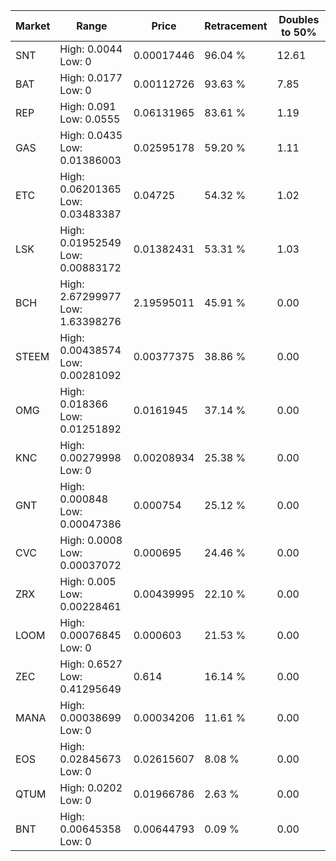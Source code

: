 | Market | Range | Price| Retracement | Doubles to 50% |
| --- | --- | --- | --- | --- |
| SNT | High: 0.0044<br />Low: 0 | 0.00017446 | 96.04 % | 12.61 |
| BAT | High: 0.0177<br />Low: 0 | 0.00112726 | 93.63 % | 7.85 |
| REP | High: 0.091<br />Low: 0.0555 | 0.06131965 | 83.61 % | 1.19 |
| GAS | High: 0.0435<br />Low: 0.01386003 | 0.02595178 | 59.20 % | 1.11 |
| ETC | High: 0.06201365<br />Low: 0.03483387 | 0.04725 | 54.32 % | 1.02 |
| LSK | High: 0.01952549<br />Low: 0.00883172 | 0.01382431 | 53.31 % | 1.03 |
| BCH | High: 2.67299977<br />Low: 1.63398276 | 2.19595011 | 45.91 % | 0.00 |
| STEEM | High: 0.00438574<br />Low: 0.00281092 | 0.00377375 | 38.86 % | 0.00 |
| OMG | High: 0.018366<br />Low: 0.01251892 | 0.0161945 | 37.14 % | 0.00 |
| KNC | High: 0.00279998<br />Low: 0 | 0.00208934 | 25.38 % | 0.00 |
| GNT | High: 0.000848<br />Low: 0.00047386 | 0.000754 | 25.12 % | 0.00 |
| CVC | High: 0.0008<br />Low: 0.00037072 | 0.000695 | 24.46 % | 0.00 |
| ZRX | High: 0.005<br />Low: 0.00228461 | 0.00439995 | 22.10 % | 0.00 |
| LOOM | High: 0.00076845<br />Low: 0 | 0.000603 | 21.53 % | 0.00 |
| ZEC | High: 0.6527<br />Low: 0.41295649 | 0.614 | 16.14 % | 0.00 |
| MANA | High: 0.00038699<br />Low: 0 | 0.00034206 | 11.61 % | 0.00 |
| EOS | High: 0.02845673<br />Low: 0 | 0.02615607 | 8.08 % | 0.00 |
| QTUM | High: 0.0202<br />Low: 0 | 0.01966786 | 2.63 % | 0.00 |
| BNT | High: 0.00645358<br />Low: 0 | 0.00644793 | 0.09 % | 0.00 |
